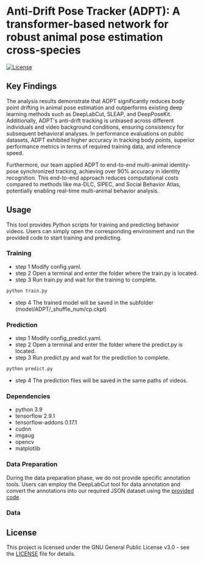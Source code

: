 # Anti-Drift Pose Tracker (ADPT): A transformer-based network for robust animal pose estimation cross-species

[![License](https://img.shields.io/badge/License-GPLv3-blue.svg)](LICENSE)

## Key Findings

The analysis results demonstrate that ADPT significantly reduces body point drifting in animal pose estimation and outperforms existing deep learning methods such as DeepLabCut, SLEAP, and DeepPoseKit. Additionally, ADPT's anti-drift tracking is unbiased across different individuals and video background conditions, ensuring consistency for subsequent behavioral analyses. In performance evaluations on public datasets, ADPT exhibited higher accuracy in tracking body points, superior performance metrics in terms of required training data, and inference speed.

Furthermore, our team applied ADPT to end-to-end multi-animal identity-pose synchronized tracking, achieving over 90% accuracy in identity recognition. This end-to-end approach reduces computational costs compared to methods like ma-DLC, SIPEC, and Social Behavior Atlas, potentially enabling real-time multi-animal behavior analysis.

## Usage

This tool provides Python scripts for training and predicting behavior videos. Users can simply open the corresponding environment and run the provided code to start training and predicting.

### Training
- step 1 Modify config.yaml.
- step 2 Open a terminal and enter the folder where the train.py is located.
- step 3 Run train.py and wait for the training to complete.
```bash
python train.py
```
- step 4 The trained model will be saved in the subfolder (model/ADPT/_shuffle_num/cp.ckpt)

### Prediction
- step 1 Modify config_predict.yaml.
- step 2 Open a terminal and enter the folder where the predict.py is located.
- step 3 Run predict.py and wait for the prediction to complete.
```bash
python predict.py
```
- step 4 The prediction files will be saved in the same paths of videos.
  
### Dependencies

- python 3.9
- tensorflow 2.9.1
- tensorflow-addons 0.17.1
- cudnn
- imgaug
- opencv
- matplotlib

### Data Preparation

During the data preparation phase, we do not provide specific annotation tools. Users can employ the DeepLabCut tool for data annotation and convert the annotations into our required JSON dataset using the [provided code](data/dlc2adpt.py).

### Data 

## License

This project is licensed under the GNU General Public License v3.0 - see the [LICENSE](LICENSE.txt) file for details.
